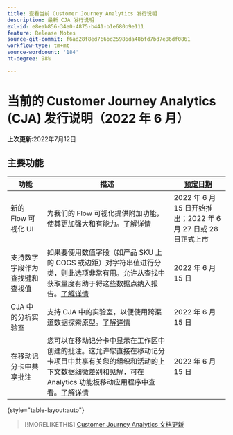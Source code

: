 ```yaml
---
title: 查看当前 Customer Journey Analytics 发行说明
description: 最新 CJA 发行说明
exl-id: e8eab856-34e0-4875-b441-b1e680b9e111
feature: Release Notes
source-git-commit: f6ad28f8ed766bd25986da48bfd7bd7e86df0861
workflow-type: tm+mt
source-wordcount: '184'
ht-degree: 98%

---
```


# 当前的 Customer Journey Analytics (CJA) 发行说明（2022 年 6 月）

**上次更新**:2022年7月12日

## 主要功能

| 功能 | 描述 | [预定日期](/help/release-notes/releases.md) |
| ----------- | ---------- | ----- |
| 新的 Flow 可视化 UI | 为我们的 Flow 可视化提供附加功能，使其更加强大和有能力。[了解详情](/help/analysis-workspace/visualizations/c-flow/create-flow.md) | 2022 年 6 月 15 日开始推出；2022 年 6 月 27 日或 28 日正式上市 |
| 支持数字字段作为查找键和查找值 | 如果要使用数值字段（如产品 SKU 上的 COGS 或边距）对字符串值进行分类，则此选项非常有用。允许从查找中获取量度有助于将这些数据点纳入报告。[了解详情](https://experienceleague.adobe.com/docs/analytics-platform/using/cja-connections/create-connection.html#numeric) | 2022 年 6 月 15 日 |
| CJA 中的分析实验室 | 支持 CJA 中的实验室，以便使用跨渠道数据探索原型。[了解详情](/help/labs/labs.md) | 2022 年 6 月 15 日 |
| 在移动记分卡中共享批注 | 您可以在移动记分卡中显示在工作区中创建的批注。这允许您直接在移动记分卡项目中共享有关您的组织和活动的上下文数据细微差别和见解，可在 Analytics 功能板移动应用程序中查看。[了解详情](/help/components/annotations/mobile-annotations.md) | 2022 年 6 月 15 日 |

{style=&quot;table-layout:auto&quot;}

>[!MORELIKETHIS]
>[Customer Journey Analytics 文档更新](/help/release-notes/doc-changes.md)
